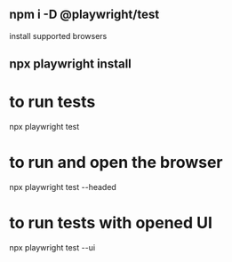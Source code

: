## npm i -D @playwright/test
install supported browsers
## npx playwright install

# to run tests
npx playwright test

# to run and open the browser 
npx playwright test --headed

# to run tests with opened UI
npx playwright test --ui
